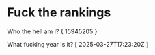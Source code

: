 # Fuck the rankings

Who the hell am I?
{ 15945205 }

What fucking year is it?
[ 2025-03-27T17:23:20Z ]
